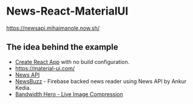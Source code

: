 # News-React-MaterialUI

https://newsapi.mihaimanole.now.sh/

## The idea behind the example

- [Create React App](https://github.com/facebookincubator/create-react-app) with no build configuration.
- https://material-ui.com/
- [News API](https://newsapi.org/)
- [NewsBuzz](https://github.com/theankurkedia/NewsBuzz) - Firebase backed news reader using News API by Ankur Kedia.
- [Bandwidth Hero - Live Image Compression](https://github.com/ayastreb/bandwidth-hero)
